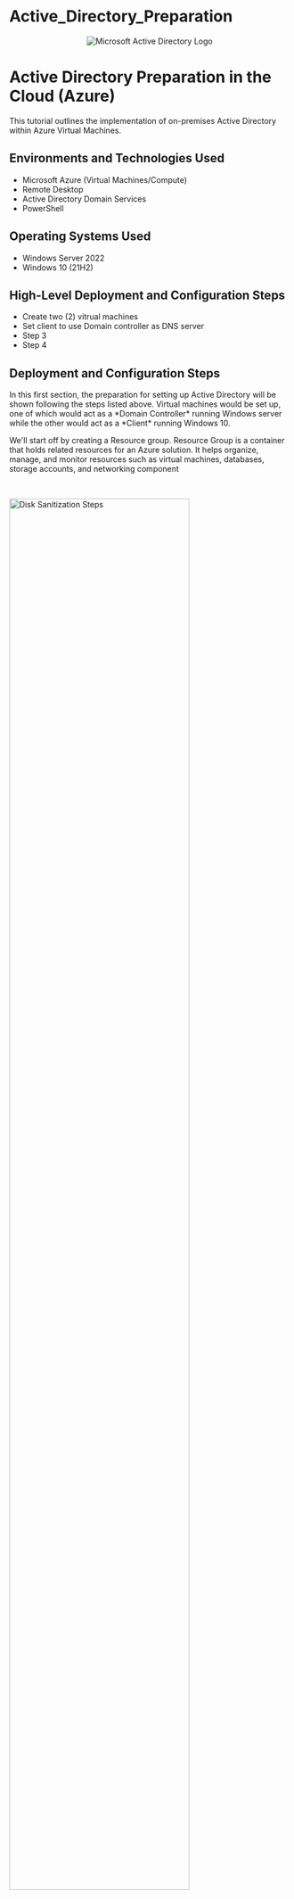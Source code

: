 # Active_Directory_Preparation

<p align="center">
<img src="https://i.imgur.com/dD3HdHo.jpeg" alt="Microsoft Active Directory Logo"/>
</p>

<h1>Active Directory Preparation in the Cloud (Azure)</h1>
This tutorial outlines the implementation of on-premises Active Directory within Azure Virtual Machines.<br />


<h2>Environments and Technologies Used</h2>

- Microsoft Azure (Virtual Machines/Compute)
- Remote Desktop
- Active Directory Domain Services
- PowerShell

<h2>Operating Systems Used </h2>

- Windows Server 2022
- Windows 10 (21H2)

<h2>High-Level Deployment and Configuration Steps</h2>

- Create two (2) vitrual machines
- Set client to use Domain controller as DNS server
- Step 3
- Step 4

<h2>Deployment and Configuration Steps</h2>

<p>
In this first section, the preparation for setting up Active Directory will be shown following the steps listed above. Virtual machines would be set up, one of which would act as a *Domain Controller* running Windows server while the other would act as a *Client* running Windows 10.<br /> 

We'll start off by creating a Resource group.  Resource Group is a container that holds related resources for an Azure solution. It helps organize, manage, and monitor resources such as virtual machines, databases, storage accounts, and networking component
</p>
<br />
<p>
<img src="https://i.imgur.com/qwgqJOD.png" height="80%" width="80%" alt="Disk Sanitization Steps"/>
</p> 
<p>
Next, we'll create a Virtual Network. Once it is created, we'll move on to creating the virtual machines. <br /> A Virtual Network is a foundational networking service that enables secure communication between Azure resources, the internet, and on-premises networks. It is similar to a traditional network in an on-premises data center but provides the scalability and flexibility of the cloud.
<br />

<p>
<img src="https://i.imgur.com/ia58fYB.png" height="80%" width="80%" alt="Disk Sanitization Steps"/>
</p>
<p>
We will have two(2) virtual machines(VM) created for this project. The first VM will serve a the Domain Controller(DC) while the other will serve as the client. 
<br /><br /> A Domain Controller (DC) is a server in a Windows Server Active Directory (AD) environment that manages network security, authentication, and access control. It is responsible for authenticating and authorizing users and computers in a domain by handling login requests, enforcing security policies, and managing user accounts.
<br /> <br /> FIRST VIRTUAL MACHINE<br />
Name: DC-1<br />
Operating System: Windows (Windows Server 2022 Datacenter Azure Edition)
<br />
SECOND VIRTUAL MACHINE(VM)<br />
Name: client 1<br />
Operating System: Windows (Windows 10 Pro) <br />

To create a virtual machine, navigate to "Virtual Machines", choose the Resource group,  name the VM, select the region, select the image (base operating system), select the size (to support the workload to be run). On the networking page, make sure the Virtual network created earlier is selected. Click "Review+Create" and then "Create".
Repeat the same process to create both Virtual machines.  
</p>
<br />

<p>
<img src="https://i.imgur.com/2cdkZFq.png" height="80%" width="80%" alt="Disk Sanitization Steps"/>
</p>
<p>
<br /><br /> Now we have the virtual machines running, the Domain Controller's NIC(network Interface card) Private IP address would be set to static. The reason for this is to ensure network stability, reliability and proper Active Directory functionality. A Domain controller provides essential services like DNS, DHCP, and authentication. If its IP address changes dynamically (via DHCP), clients and other servers may lose connection, leading to authentication failures. A static IP ensures that all devices and applications can consistently find the DC. 
<br /> Click on dc-1 > "Networking" > "Network settings" > Newtork INterface/IP config > ipconfig1 > Allocation to be STATIC
</p>
<br />

<p>
<img src="https://i.imgur.com/EFpnj7L.png" height="80%" width="80%" alt="Disk Sanitization Steps"/>
</p>
<p>

</p>
<br />

<p>
<img src="https://i.imgur.com/2cdkZFq.png" height="80%" width="80%" alt="Disk Sanitization Steps"/>
</p>
<p>

</p>
<br />

<p>
<img src="https://i.imgur.com/2cdkZFq.png" height="80%" width="80%" alt="Disk Sanitization Steps"/>
</p>
<p>

</p>
<br />

<p>
<img src="https://i.imgur.com/2cdkZFq.png" height="80%" width="80%" alt="Disk Sanitization Steps"/>
</p>
<p>

</p>
<br />
